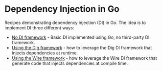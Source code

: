 # Dependency Injection in Go

Recipes demonstrating dependency injection (DI) in Go. The idea is to implement DI three different ways:

* [No DI framework](no-framework) - Basic DI implemented using Go, no third-party DI framework.
* [Using the Dig framework](dig) - how to leverage the Dig DI framework that injects dependencies at runtime.
* [Using the Wire framework](wire) - how to leverage the Wire DI framework that generate code that injects dependencies at compile time.
